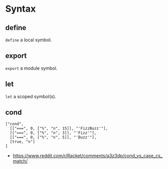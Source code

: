 # Syntax


## define

`define` a local symbol.

## export

`export` a module symbol.

## let

`let` a scoped symbol(s).

## cond

```jsonc
["cond",
  [["===", 0, ["%", "n", 15]], "'FizzBuzz'"],
  [["===", 0, ["%", "n", 3]], "'Fizz'"],
  [["===", 0, ["%", "n", 5]], "'Buzz'"],
  [true, "n"]
]
```

- <https://www.reddit.com/r/Racket/comments/a3z3dp/cond_vs_case_cs_match/>

